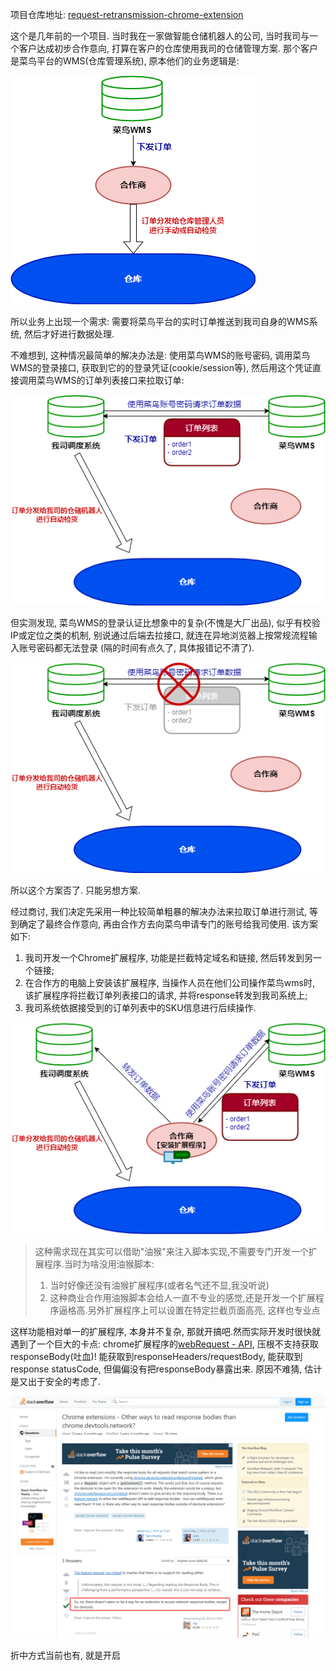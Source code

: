 
项目仓库地址: [request-retransmission-chrome-extension](https://github.com/zx69/request-retransmission-chrome-extension)

这个是几年前的一个项目. 当时我在一家做智能仓储机器人的公司, 当时我司与一个客户达成初步合作意向, 打算在客户的仓库使用我司的仓储管理方案. 那个客户是菜鸟平台的WMS(仓库管理系统), 原本他们的业务逻辑是:

![理想方案](./images/before.png)

所以业务上出现一个需求: 需要将菜鸟平台的实时订单推送到我司自身的WMS系统, 然后才好进行数据处理. 

不难想到, 这种情况最简单的解决办法是: 使用菜鸟WMS的账号密码, 调用菜鸟WMS的登录接口, 获取到它的的登录凭证(cookie/session等), 然后用这个凭证直接调用菜鸟WMS的订单列表接口来拉取订单:

![理想方案](./images/ideal.png)

但实测发现, 菜鸟WMS的登录认证比想象中的复杂(不愧是大厂出品), 似乎有校验IP或定位之类的机制, 别说通过后端去拉接口, 就连在异地浏览器上按常规流程输入账号密码都无法登录 (隔的时间有点久了, 具体报错记不清了).

![理想方案](./images/error.png)

所以这个方案否了. 只能另想方案. 

经过商讨, 我们决定先采用一种比较简单粗暴的解决办法来拉取订单进行测试, 等到确定了最终合作意向, 再由合作方去向菜鸟申请专门的账号给我司使用. 该方案如下: 

1. 我司开发一个Chrome扩展程序, 功能是拦截特定域名和链接, 然后转发到另一个链接;
2. 在合作方的电脑上安装该扩展程序, 当操作人员在他们公司操作菜鸟wms时, 该扩展程序将拦截订单列表接口的请求, 并将response转发到我司系统上;
3. 我司系统依据接受到的订单列表中的SKU信息进行后续操作.

![理想方案](./images/after.png)

> 这种需求现在其实可以借助"油猴"来注入脚本实现,不需要专门开发一个扩展程序.当时为啥没用油猴脚本:
> 1. 当时好像还没有油猴扩展程序(或者名气还不显,我没听说)
> 2. 这种商业合作用油猴脚本会给人一直不专业的感觉,还是开发一个扩展程序逼格高.另外扩展程序上可以设置在特定拦截页面高亮, 这样也专业点

这样功能相对单一的扩展程序, 本身并不复杂, 那就开搞吧.然而实际开发时很快就遇到了一个巨大的卡点: chrome扩展程序的[webRequest - API](https://developer.chrome.com/docs/extensions/reference/webRequest/), 压根不支持获取 responseBody(吐血)! 能获取到responseHeaders/requestBody, 能获取到response statusCode, 但偏偏没有把responseBody暴露出来. 原因不难猜, 估计是又出于安全的考虑了.

![stackoverflow-noway-to-get-response](./images/stackoverflow-noway-to-get-response.png)

折中方式当前也有, 就是开启


